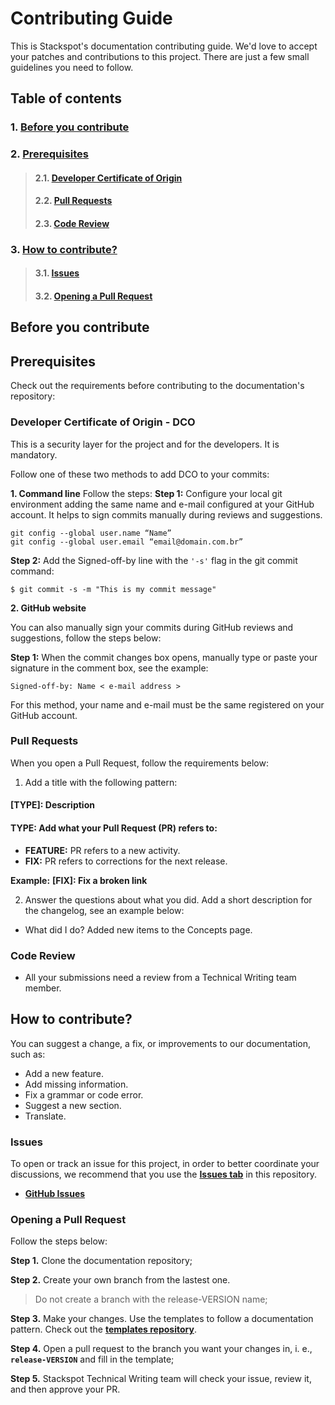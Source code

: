 # **Contributing Guide**

This is Stackspot's documentation contributing guide. We'd love to accept your patches and contributions to this project. There are just a few small guidelines you need to follow.

## **Table of contents**
### 1. [**Before you contribute**](#before-you-contribute)
### 2. [**Prerequisites**](#prerequisites)
> #### 2.1. [**Developer Certificate of Origin**](#developer-certificate-of-origin)
> #### 2.2. [**Pull Requests**](#pull-requests) 
> #### 2.3. [**Code Review**](#code-review)   
### 3. [**How to contribute?**](#how-to-contribute?)
 > #### 3.1. [**Issues**](#issues)
> #### 3.2. [**Opening a Pull Request**](#opening-a-pull-request)

## **Before you contribute**

## **Prerequisites**
Check out the requirements before contributing to the documentation's repository:

### **Developer Certificate of Origin - DCO**

 This is a security layer for the project and for the developers. It is mandatory.
 
 Follow one of these two methods to add DCO to your commits:
 

**1. Command line**
 Follow the steps: 
 **Step 1:** Configure your local git environment adding the same name and e-mail configured at your GitHub account. It helps to sign commits manually during reviews and suggestions.

 ```
git config --global user.name “Name”
git config --global user.email “email@domain.com.br”
```
**Step 2:** Add the Signed-off-by line with the `'-s'` flag in the git commit command:

```
$ git commit -s -m "This is my commit message"
```

**2. GitHub website**

You can also manually sign your commits during GitHub reviews and suggestions, follow the steps below: 

**Step 1:** When the commit changes box opens, manually type or paste your signature in the comment box, see the example:

```
Signed-off-by: Name < e-mail address >
```

For this method, your name and e-mail must be the same registered on your GitHub account.

### **Pull Requests**
When you open a Pull Request, follow the requirements below:

1. Add a title with the following pattern: 

#### **[TYPE]: Description**

#### **TYPE**: Add what your Pull Request (PR) refers to:
- **FEATURE:** PR refers to a new activity.
- **FIX:** PR refers to corrections for the next release.

**Example:** **[FIX]: Fix a broken link**

2. Answer the questions about what you did. Add a short description for the changelog, see an example below:

- What did I do? 
Added new items to the Concepts page.

### **Code Review**
- All your submissions need a review from a Technical Writing team member.

## **How to contribute?**
You can suggest a change, a fix, or improvements to our documentation, such as:

- Add a new feature.
- Add missing information.
- Fix a grammar or code error.
- Suggest a new section.
- Translate.

### **Issues**
To open or track an issue for this project, in order to better coordinate your discussions, we recommend that you use the [**Issues tab**](https://github.com/stack-spot/orange-docs-org/issues) in this repository.

- [**GitHub Issues**](https://github.com/stack-spot/orange-docs-org/issues)

### **Opening a Pull Request**

Follow the steps below:

**Step 1.** Clone the documentation repository;

**Step 2.** Create your own branch from the lastest one. 
>Do not create a branch with the release-VERSION name;

**Step 3.** Make your changes. Use the templates to follow a documentation pattern. Check out the [**templates repository**](https://github.com/stack-spot/stackspot-doc-templates).

**Step 4.** Open a pull request to the branch you want your changes in, i. e., **`release-VERSION`** and fill in the template; 


**Step 5.** Stackspot Technical Writing team will check your issue, review it, and then approve your PR.